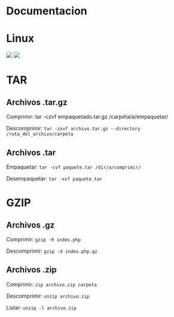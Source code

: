 # Documentacion
# Linux
<a href="https://github.com/kiwib1b/Documentacion/wiki/GZIP"><img src="https://img.shields.io/badge/Linux-GZIP-blue?style=for-the-badge"></a>
<a href="https://github.com/kiwib1b/Documentacion/wiki/TARP"><img src="https://img.shields.io/badge/Linux-TAR-blue?style=for-the-badge"></a>
# TAR 

## Archivos .tar.gz
Comprimir: tar -czvf empaquetado.tar.gz /carpeta/a/empaquetar/

Descomprimir: `tar -zxvf archivo.tar.gz --directory /ruta_del_archivo/carpeta`

## Archivos .tar
Empaquetar: `tar -cvf paquete.tar /dir/a/comprimir/`

Desempaquetar: `tar -xvf paquete.tar`


# GZIP
## Archivos .gz
Comprimir: `gzip -9 index.php`

Descomprimir: `gzip -d index.php.gz`

## Archivos .zip
Comprimir: `zip archivo.zip carpeta`

Descomprimir: `unzip archivo.zip`

Listar: `unzip -l archivo.zip`
